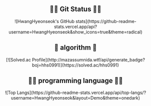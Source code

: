 <h2 align="center">
👨‍💻 Git Status 👨‍💻
</h2 align="center">


<p align="center">
  ![HwangHyeonseok's GitHub stats](https://github-readme-stats.vercel.app/api?username=HwangHyeonseok&show_icons=true&theme=radical) 
</p>
<h2 align="center">
🔢 algorithm 🔢
</h2 align="center">


<p align="center">
  [![Solved.ac Profile](http://mazassumnida.wtf/api/generate_badge?boj=hhs0991)](https://solved.ac/hhs0991) 
</p>
<h2 align="center">
🧑‍💻 programming language 🧑‍💻
</h2 align="center">


<p align="center">
  ![Top Langs](https://github-readme-stats.vercel.app/api/top-langs/?username=HwangHyeonseok&layout=Demo&theme=onedark) 
</p>
